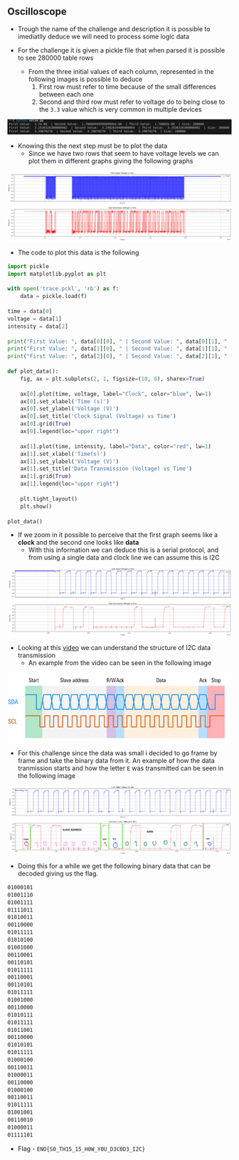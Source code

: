 ## Oscilloscope

- Trough the name of the challenge and description it is possible to imediatlly deduce we will need to process some logic data

- For the challenge it is given a pickle file that when parsed it is possible to see 280000 table rows
    - From the three initial values of each column, represented in the following images is possible to deduce
        1. First row must refer to time because of the small differences between each one
        2. Second and third row must refer to voltage do to being close to the `3.3` value which is very common in multiple devices

![Columns Initial Values](../images/oscilloscope-Columns.png)

- Knowing this the next step must be to plot the data
    - Since we have two rows that seem to have voltage levels we can plot them in different graphs giving the following graphs

![Two Graphs](../images/oscilloscope-Graphs.png)


- The code to plot this data is the following

```python
import pickle
import matplotlib.pyplot as plt

with open('trace.pckl', 'rb') as f:
    data = pickle.load(f)

time = data[0]
voltage = data[1]
intensity = data[2]

print("First Value: ", data[0][0], " | Second Value: ", data[0][1], " | Third Value: ", data[0][2], " | Size:", len(data[0]))  # Time
print("First Value: ", data[1][0], " | Second Value: ", data[1][1], " | Third Value: ", data[1][2], " | Size:", len(data[1]))  # Voltage - Amplitude
print("First Value: ", data[2][0], " | Second Value: ", data[2][1], " | Third Value: ", data[2][2], " | Size:", len(data[2]))  # Intensity - Trigger Point

def plot_data():
    fig, ax = plt.subplots(2, 1, figsize=(10, 6), sharex=True)

    ax[0].plot(time, voltage, label="Clock", color="blue", lw=1)
    ax[0].set_xlabel('Time (s)')
    ax[0].set_ylabel('Voltage (V)')
    ax[0].set_title('Clock Signal (Voltage) vs Time')
    ax[0].grid(True)
    ax[0].legend(loc="upper right")

    ax[1].plot(time, intensity, label="Data", color="red", lw=1)
    ax[1].set_xlabel('Time(s)')
    ax[1].set_ylabel('Voltage (V)')
    ax[1].set_title('Data Transmission (Voltage) vs Time')
    ax[1].grid(True)
    ax[1].legend(loc="upper right")

    plt.tight_layout()
    plt.show()

plot_data()
```

- If we zoom in it possible to perceive that the first graph seems like a **clock** and the second one looks like **data**
    - With this information we can deduce this is a serial protocol, and from using a single data and clock line we can assume this is I2C

![Zoomed Graphs](../images/oscilloscope-zoomedGraphs.png)

- Looking at this [video](https://www.youtube.com/watch?v=CAvawEcxoPU) we can understand the structure of I2C data transmission
    - An example from the video can be seen in the following image

![I2C Frame structure](../images/oscilloscope-i2c-frame.png)

- For this challenge since the data was small i decided to go frame by frame and take the binary data from it. An example of how the data tranmission starts and how the letter `E` was transmitted can be seen in the following image

![Start of transmission + Letter E](../images/oscilloscope-Transmission-Example.png)

- Doing this for a while we get the following binary data that can be decoded giving us the flag.
```sh
01000101
01001110
01001111
01111011
01010011
00110000
01011111
01010100
01001000
00110001
00110101
01011111
00110001
00110101
01011111
01001000
00110000
01010111
01011111
01011001
00110000
01010101
01011111
01000100
00110011
01000011
00110000
01000100
00110011
01011111
01001001
00110010
01000011
01111101
```

- Flag - `ENO{S0_TH15_15_H0W_Y0U_D3C0D3_I2C}`
